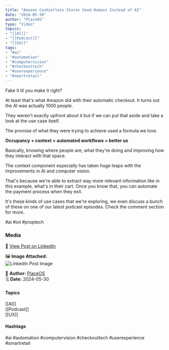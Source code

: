 ```yaml
---
title: "Amazon Cashierless Stores Used Humans Instead of AI"  
date: "2024-05-30"  
author: "PlaceOS"  
type: "Video"  
topics:  
- "[[AI]]"  
- "[[Podcast]]"  
- "[[UX]]"    
tags:  
- "#ai"  
- "#automation"  
- "#computervision"  
- "#checkouttech"  
- "#userexperience"  
- "#smartretail"  
---
```

Fake it til you make it right?

At least that's what Amazon did with their automatic checkout. It turns out the AI was actually 1000 people.

They weren't exactly upfront about it but if we can put that aside and take a look at the use case itself.

The promise of what they were trying to achieve used a formula we love.

**Occupancy + context + automated workflows = better ux**

Basically, knowing where people are, what they're doing and improving how they interact with that space.

The context component especially has taken huge leaps with the improvements in AI and computer vision.

That's because we're able to extract way more relevant information like in this example, what's in their cart. Once you know that, you can automate the payment process when they exit.

It's these kinds of use cases that we're exploring, we even discuss a bunch of these on one of our latest podcast episodes. Check the comment section for more.

#ai #iot #proptech

### Media

🔗 [View Post on LinkedIn](https://www.linkedin.com/feed/update/urn:li:activity:7201748087382417409)  
  
🖼 **Image Attached:**  
![LinkedIn Post Image](https://media.licdn.com/dms/image/v2/D5605AQHbBfDyspxLwA/feedshare-thumbnail_720_1280/feedshare-thumbnail_720_1280/0/1717030377369?e=1742263200&v=beta&t=7YL7uNA4GlLTU8YyebsoI0_3hfojSF1AxzwVmpQiSFQ)  
  
👤 **Author:** [PlaceOS](https://www.linkedin.com/in/jonathanmcfarlane/)  
🗓️ **Date:** 2024-05-30

#### Topics

[[AI]]  
[[Podcast]]  
[[UX]]  

#### Hashtags

#ai #automation #computervision #checkouttech #userexperience #smartretail